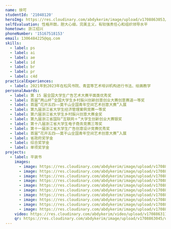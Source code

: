 ```yaml
---
name: 徐可
studentId: '21048120'
heroImg: https://res.cloudinary.com/abdykerim/image/upload/v1708863053/uploads/students/21048120/%E4%B8%AA%E4%BA%BA%E7%85%A7%E7%89%87_wzzj1q.png
selfEvaluation: 性格开朗，胆大心细，完美主义，有较强责任心和组织领导水平
hometown: 浙江绍兴
phoneNumber: '15167518153'
email: 1306484225@qq.com
skills:
  - label: ps
  - label: ai
  - label: ae
  - label: id
  - label: br
  - label: pr
  - label: c4d
practicalExperiences:
  - label: 2021年到2023年在松风书院、青蓝等艺术培训机构进行书法、绘画教学
personalAwards:
  - label: 第 15 届全国大学生广告艺术大赛平面类优秀奖
  - label: 首届“两山杯”全国大学生乡村振兴创新创意创业大赛创意赛道一等奖
  - label: 首届“花开五四——莫干山全国青年空间艺术创意大赛”入展
  - label: 第九届浙江省大学生经济管理案例竞赛一等奖
  - label: 第六届浙江省大学生乡村振兴创意大赛金奖
  - label: 第九届浙江省国际“互联网＋”大学生创新创业大赛银奖
  - label: 第十八届浙江省大学生电子商务竞赛三等奖
  - label: 第十一届浙江省大学生广告创意设计竞赛优秀奖
  - label: 首届“花开五四——莫干山全国青年空间艺术创意大赛”入展
  - label: 省政府奖学金
  - label: 综合奖学金
  - label: 单项奖学金
projects:
  - label: 平装书
    images:
      - image: https://res.cloudinary.com/abdykerim/image/upload/v1708863052/uploads/students/21048120/softcover/image3_pntvky.jpg
      - image: https://res.cloudinary.com/abdykerim/image/upload/v1708863051/uploads/students/21048120/softcover/image5_lahimd.jpg
      - image: https://res.cloudinary.com/abdykerim/image/upload/v1708863051/uploads/students/21048120/softcover/image6_agmprd.jpg
      - image: https://res.cloudinary.com/abdykerim/image/upload/v1708863051/uploads/students/21048120/softcover/image2_mixlsx.jpg
      - image: https://res.cloudinary.com/abdykerim/image/upload/v1708863050/uploads/students/21048120/softcover/image4_zqfmhl.jpg
      - image: https://res.cloudinary.com/abdykerim/image/upload/v1708863049/uploads/students/21048120/softcover/image1_ynnyae.jpg
      - image: https://res.cloudinary.com/abdykerim/image/upload/v1708863047/uploads/students/21048120/softcover/image7_c57htc.jpg
      - image: https://res.cloudinary.com/abdykerim/image/upload/v1708863045/uploads/students/21048120/softcover/image9_mmmlhg.jpg
      - image: https://res.cloudinary.com/abdykerim/image/upload/v1708863044/uploads/students/21048120/softcover/image10_ri1ta6.jpg
      - image: https://res.cloudinary.com/abdykerim/image/upload/v1708863041/uploads/students/21048120/softcover/image8_cbj2dp.jpg
    video: https://res.cloudinary.com/abdykerim/video/upload/v1708863110/uploads/students/21048120/softcover/video_tozqk0.mp4
    qr: https://res.cloudinary.com/abdykerim/image/upload/v1708863045/uploads/students/21048120/softcover/qr_gwn33h.png
---
```

